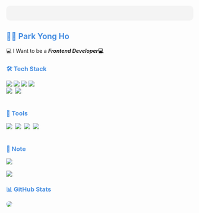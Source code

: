 
# <div style="font-family: Arial, Helvetica, sans-serif; text-align: center; background-color: #f4f4f4; padding: 20px; border-radius: 10px;">
  <h2 style="color: #4A90E2;">👨‍💻 Park Yong Ho</h2>
 💻 I Want to be a <strong><i>Frontend Developer</i>💻</strong>
  
  <h3 style="color: #4A90E2;">🛠️ Tech Stack</h3>
  <div>
    <img src="https://img.shields.io/badge/React-61DAFB?style=for-the-badge&logo=React&logoColor=black">
    <img src="https://img.shields.io/badge/Redux-764ABC?style=for-the-badge&logo=Redux&logoColor=purple">
    <img src="https://img.shields.io/badge/javascript-F7DF1E.svg?style=for-the-badge&logo=javascript&logoColor=20232a" />
    <img src="https://img.shields.io/badge/html5-E34F26.svg?style=for-the-badge&logo=html5&logoColor=white" /> <br/>
    <img src="https://img.shields.io/badge/Next.js-000000?style=for-the-badge&logo=Next.js&logoColor=white">&nbsp;
    <img src="https://img.shields.io/badge/typescript-007ACC.svg?style=for-the-badge&logo=typescript&logoColor=white" />
  </div>
  <br>
  <h3 style="color: #4A90E2;">🧰 Tools</h3>
  <div>
    <img src="https://img.shields.io/badge/git-F05033.svg?style=for-the-badge&logo=git&logoColor=white" />&nbsp;
    <img src="https://img.shields.io/badge/github-181717.svg?style=for-the-badge&logo=github&logoColor=white" />&nbsp;
    <img src="https://img.shields.io/badge/Notion-F3F3F3.svg?style=for-the-badge&logo=notion&logoColor=black" />&nbsp;
    <img src="https://img.shields.io/badge/VSCode-2C2C32.svg?style=for-the-badge&logo=visual-studio-code&logoColor=22ABF3" />&nbsp;
  </div>
  <br>
  <h3 style="color: #4A90E2;">📝 Note</h3>
  <div>
    <a href="https://velog.io/@qkaxhf1025">
      <img src="https://img.shields.io/badge/Velog-1EBC8F?style=for-the-badge&logo=velog&logoColor=white" />
    </a>
  </div>
  
  <br>
   
  <a href="https://hhpluscertificateofcompletion.oopy.io/">
  <img src="https://static.spartacodingclub.kr/hanghae99/plus/completion/badge_red.svg" />
</a>
  <h3 style="color: #4A90E2;">📊 GitHub Stats</h3>
  <div>
    <img src="https://github-readme-stats.vercel.app/api?username=ParkYongHo1&show_icons=true&theme=radicall&bg_color=00000&text_color=333333" style="border-radius: 10px;">
  </div>
</div>
